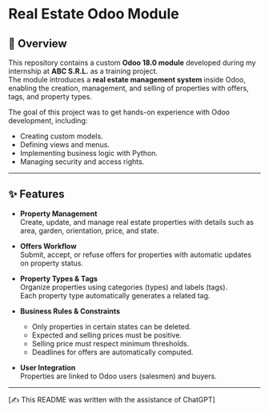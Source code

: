 # Real Estate Odoo Module

## 📌 Overview
This repository contains a custom **Odoo 18.0 module** developed during my internship at **ABC S.R.L.** as a training project.  
The module introduces a **real estate management system** inside Odoo, enabling the creation, management, and selling of properties with offers, tags, and property types.

The goal of this project was to get hands-on experience with Odoo development, including:
- Creating custom models.
- Defining views and menus.
- Implementing business logic with Python.
- Managing security and access rights.

---

## ✨ Features
- **Property Management**  
  Create, update, and manage real estate properties with details such as area, garden, orientation, price, and state.
  
- **Offers Workflow**  
  Submit, accept, or refuse offers for properties with automatic updates on property status.
  
- **Property Types & Tags**  
  Organize properties using categories (types) and labels (tags).  
  Each property type automatically generates a related tag.

- **Business Rules & Constraints**  
  - Only properties in certain states can be deleted.  
  - Expected and selling prices must be positive.  
  - Selling price must respect minimum thresholds.  
  - Deadlines for offers are automatically computed.  

- **User Integration**  
  Properties are linked to Odoo users (salesmen) and buyers.
  
---

[✍️ This README was written with the assistance of ChatGPT]

